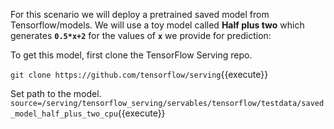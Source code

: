 For this scenario we will deploy a pretrained saved model from Tensorflow/models. We will use a toy model called **Half plus two** which generates  **`0.5*x+2`** for the values of **`x`** we provide for prediction:

To get this model, first clone the TensorFlow Serving repo.

`git clone https://github.com/tensorflow/serving`{{execute}}

Set path to the model.
`source=/serving/tensorflow_serving/servables/tensorflow/testdata/saved_model_half_plus_two_cpu`{{execute}}
